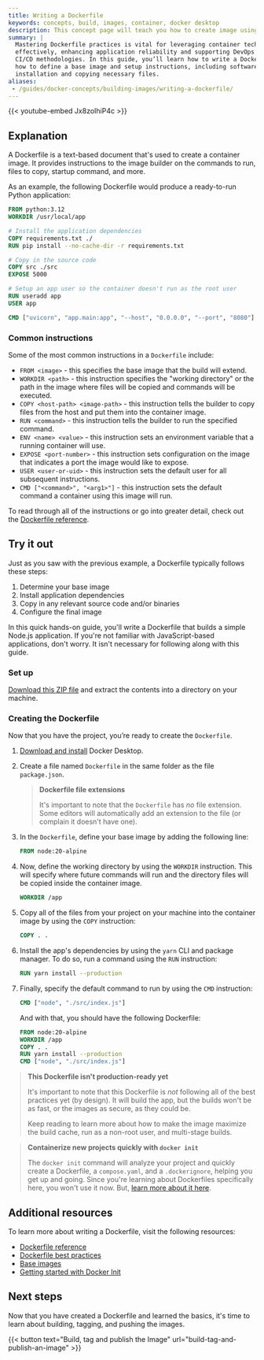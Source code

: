 ```yaml
---
title: Writing a Dockerfile
keywords: concepts, build, images, container, docker desktop
description: This concept page will teach you how to create image using Dockerfile.
summary: |
  Mastering Dockerfile practices is vital for leveraging container technology
  effectively, enhancing application reliability and supporting DevOps and
  CI/CD methodologies. In this guide, you’ll learn how to write a Dockerfile,
  how to define a base image and setup instructions, including software
  installation and copying necessary files.
aliases: 
 - /guides/docker-concepts/building-images/writing-a-dockerfile/
---
```


{{< youtube-embed Jx8zoIhiP4c >}}

## Explanation

A Dockerfile is a text-based document that's used to create a container image. It provides instructions to the image builder on the commands to run, files to copy, startup command, and more.

As an example, the following Dockerfile would produce a ready-to-run Python application:

```dockerfile
FROM python:3.12
WORKDIR /usr/local/app

# Install the application dependencies
COPY requirements.txt ./
RUN pip install --no-cache-dir -r requirements.txt

# Copy in the source code
COPY src ./src
EXPOSE 5000

# Setup an app user so the container doesn't run as the root user
RUN useradd app
USER app

CMD ["uvicorn", "app.main:app", "--host", "0.0.0.0", "--port", "8080"]
```

### Common instructions

Some of the most common instructions in a `Dockerfile` include:

- `FROM <image>` - this specifies the base image that the build will extend.
- `WORKDIR <path>` - this instruction specifies the "working directory" or the path in the image where files will be copied and commands will be executed.
- `COPY <host-path> <image-path>` - this instruction tells the builder to copy files from the host and put them into the container image.
- `RUN <command>` - this instruction tells the builder to run the specified command.
- `ENV <name> <value>` - this instruction sets an environment variable that a running container will use.
- `EXPOSE <port-number>` - this instruction sets configuration on the image that indicates a port the image would like to expose.
- `USER <user-or-uid>` - this instruction sets the default user for all subsequent instructions.
- `CMD ["<command>", "<arg1>"]` - this instruction sets the default command a container using this image will run.


To read through all of the instructions or go into greater detail, check out the [Dockerfile reference](https://docs.docker.com/engine/reference/builder/).

## Try it out

Just as you saw with the previous example, a Dockerfile typically follows these steps:

1. Determine your base image
2. Install application dependencies
3. Copy in any relevant source code and/or binaries
4. Configure the final image

In this quick hands-on guide, you'll write a Dockerfile that builds a simple Node.js application. If you're not familiar with JavaScript-based applications, don't worry. It isn't necessary for following along with this guide.

### Set up

[Download this ZIP file](https://github.com/docker/getting-started-todo-app/raw/build-image-from-scratch/app.zip) and extract the contents into a directory on your machine.

### Creating the Dockerfile

Now that you have the project, you’re ready to create the `Dockerfile`.

1. [Download and install](https://www.docker.com/products/docker-desktop/) Docker Desktop.

2. Create a file named `Dockerfile` in the same folder as the file `package.json`.

    > **Dockerfile file extensions**
    >
    > It's important to note that the `Dockerfile` has _no_ file extension. Some editors
    > will automatically add an extension to the file (or complain it doesn't have one).

3. In the `Dockerfile`, define your base image by adding the following line:

    ```dockerfile
    FROM node:20-alpine
    ```

4. Now, define the working directory by using the `WORKDIR` instruction. This will specify where future commands will run and the directory files will be copied inside the container image.

    ```dockerfile
    WORKDIR /app
    ```

5. Copy all of the files from your project on your machine into the container image by using the `COPY` instruction:

    ```dockerfile
    COPY . .
    ```

6. Install the app's dependencies by using the `yarn` CLI and package manager. To do so, run a command using the `RUN` instruction:

    ```dockerfile
    RUN yarn install --production
    ```

7. Finally, specify the default command to run by using the `CMD` instruction:

    ```dockerfile
    CMD ["node", "./src/index.js"]
    ```
    And with that, you should have the following Dockerfile:


    ```dockerfile
    FROM node:20-alpine
    WORKDIR /app
    COPY . .
    RUN yarn install --production
    CMD ["node", "./src/index.js"]
    ```

> **This Dockerfile isn't production-ready yet**
>
> It's important to note that this Dockerfile is _not_ following all
> of the best practices yet (by design). It will build the app, but the
> builds won't be as fast, or the images as secure, as they could be.
>
> Keep reading to learn more about how to make the image maximize the
> build cache, run as a non-root user, and multi-stage builds.


> **Containerize new projects quickly with `docker init`**
>
> The `docker init` command will analyze your project and quickly create 
> a Dockerfile, a `compose.yaml`, and a `.dockerignore`, helping you get
> up and going. Since you're learning about Dockerfiles specifically here, 
> you won't use it now. But, [learn more about it here](/engine/reference/commandline/init/).

## Additional resources

To learn more about writing a Dockerfile, visit the following resources:

* [Dockerfile reference](/reference/dockerfile/)
* [Dockerfile best practices](/develop/develop-images/dockerfile_best-practices/)
* [Base images](/build/building/base-images/)
* [Getting started with Docker Init](/reference/cli/docker/init/)

## Next steps

Now that you have created a Dockerfile and learned the basics, it's time to learn about building, tagging, and pushing the images.

{{< button text="Build, tag and publish the Image" url="build-tag-and-publish-an-image" >}}

